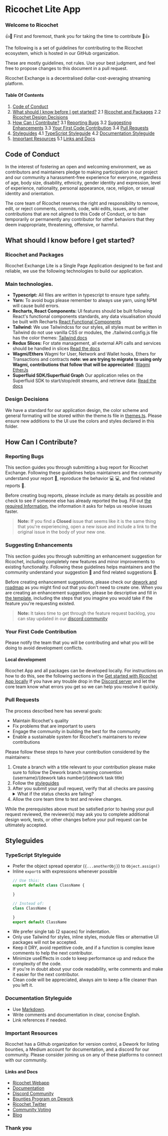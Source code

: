 # Ricochet Lite App

### Welcome to Ricochet

👍🎉 First and foremost, thank you for taking the time to contribute 🎉👍

The following is a set of guidelines for contributing to the Ricochet ecosystem, which is hosted in our GitHub organization. 

These are mostly guidelines, not rules. Use your best judgment, and feel free to propose changes to this document in a pull request.

Ricochet Exchange is a decentralised dollar-cost-averaging streaming platform.

#### Table Of Contents

1. [Code of Conduct](#code-of-conduct)
2. [What should I know before I get started?](#what-should-i-know-before-i-get-started)
2.1 [Ricochet and Packages](#ricochet-and-packages)
2.2 [Ricochet Design Decisions](#design-decisions)
3. [How Can I Contribute?](#how-can-i-contribute)
  3.1 [Reporting Bugs](#reporting-bugs)
  3.2 [Suggesting Enhancements](#suggesting-enhancements)
  3.3 [Your First Code Contribution](#your-first-code-contribution)
  3.4 [Pull Requests](#pull-requests)
4. [Styleguides](#styleguides)
  4.1 [TypeScript Styleguide](#typescript-styleguide)
  4.2 [Documentation Styleguide](#documentation-styleguide)
5. [Important Resources](#important-resources)
  5.1 [Links and Docs](#links-and-docs)

## Code of Conduct

In the interest of fostering an open and welcoming environment, we as contributors and maintainers pledge to making participation in our project and our community a harassment-free experience for everyone, regardless of age, body size, disability, ethnicity, gender identity and expression, level of experience, nationality, personal appearance, race, religion, or sexual identity and orientation.

The core team of Ricochet reserves the right and responsibility to remove, edit, or reject comments, commits, code, wiki edits, issues, and other contributions that are not aligned to this Code of Conduct, or to ban temporarily or permanently any contributor for other behaviors that they deem inappropriate, threatening, offensive, or harmful.

## What should I know before I get started?

### Ricochet and Packages

Ricochet Exchange Lite is a Single Page Application designed to be fast and reliable, we use the following technologies to build our application.

### Main technologies.

 - **Typescript:**  All files are written in typescript to ensure type safety.
 - **Yarn:**  To avoid bugs please remember to always use yarn, using NPM will cause build errors.
 - **Recharts, React Components:**  UI features should be built following React's functional components standards, any data visualisation should be built with Recharts [React Functional Components](https://react.dev/learn/keeping-components-pure)
 - **Tailwind:**  We use Tailwindcss for our styles, all styles must be written in Tailwind do not use vanilla CSS or modules, the ./tailwind.config.js file has the color themes: [Tailwind docs](https://tailwindcss.com/docs/utility-first)
 - **Redux Slices:**  For state management, all external API calls and services should be handled in slices [Read the docs](https://redux-toolkit.js.org/tutorials/overview)
 - **Wagmi/Ethers**  Wagmi for User, Network and Wallet hooks, Ethers for Transactions and contracts **note: we are trying to migrate to using only Wagmi, contributions that follow that will be appreciated**: [Wagmi](https://wagmi.sh/react/client) [EtherJs](https://docs.ethers.org/v5/)
 - **Superfluid SDK/Superfluid Graph**   Our application relies on the Superfluid SDK to start/stop/edit streams, and retrieve data:  [Read the docs](https://docs.superfluid.finance/superfluid/developers/sdk-core)

### Design Decisions

We have a standard for our application design, the color scheme and general formating will be stored within the theme.ts file in [themes.ts](https://github.com/Seroxdesign/ricochet-app/blob/develop/tailwind.config.js). Please ensure new additions to the UI use the colors and styles declared in this folder.

## How Can I Contribute?

### Reporting Bugs

This section guides you through submitting a bug report for Ricochet Exchange. Following these guidelines helps maintainers and the community understand your report :pencil:, reproduce the behavior :computer: :computer:, and find related reports :mag_right:.

Before creating bug reports, please include as many details as possible and check to see if someone else has already reported the bug. Fill out [the required Information](https://github.com/Ricochet-Exchange/ricochet-frontend/blob/v2/.github/ISSUE_TEMPLATE/bug_report.md), the information it asks for helps us resolve issues faster.

> **Note:** If you find a **Closed** issue that seems like it is the same thing that you're experiencing, open a new issue and include a link to the original issue in the body of your new one.

### Suggesting Enhancements

This section guides you through submitting an enhancement suggestion for Ricochet, including completely new features and minor improvements to existing functionality. Following these guidelines helps maintainers and the community understand your suggestion :pencil: and find related suggestions :mag_right:.

Before creating enhancement suggestions, please check our [dework and roadmap](https://app.dework.xyz/ricochet-exchange-da) as you might find out that you don't need to create one. When you are creating an enhancement suggestion, please be descriptive and fill in [the template](https://github.com/Ricochet-Exchange/ricochet-frontend/blob/v2/.github/ISSUE_TEMPLATE/feature_request.md), including the steps that you imagine you would take if the feature you're requesting existed.

> **Note:** It takes time to get through the feature request backlog, you can stay updated in our [discord community](https://discord.gg/sbn3et6rk3)

### Your First Code Contribution

Please notify the team that you will be contributing and what you will be doing to avoid development conflicts.

#### Local development

Ricochet App and all packages can be developed locally.
For instructions on how to do this, see the following sections in the [Get started with Ricochet App locally](https://github.com/Seroxdesign/ricochet-app/blob/develop/README.md)
If you have any trouble drop in the [Discord server](https://discord.gg/J22JgwDTVz) and let the core team know what errors you get so we can help you resolve it quickly.

### Pull Requests

The process described here has several goals:

- Maintain Ricochet's quality
- Fix problems that are important to users
- Engage the community in building the best for the community
- Enable a sustainable system for Ricochet's maintainers to review contributions

Please follow these steps to have your contribution considered by the maintainers:

1. Create a branch with a title relevant to your contribution please make sure to follow the Dework branch naming convention {username}/{dework taks number}/{dework task title}
2. Follow the [styleguides](#styleguides)
3. After you submit your pull request, verify that all checks are passing <details><summary>What if the status checks are failing?</summary>If a status check is failing, and you believe that the failure is unrelated to your change, please leave a comment on the pull request explaining why you believe the failure is unrelated. A maintainer will re-run the status check for you. If we conclude that the failure was a false positive, then we will open an issue to track that problem with our status check suite.</details>
4. Allow the core team time to test and review changes.

While the prerequisites above must be satisfied prior to having your pull request reviewed, the reviewer(s) may ask you to complete additional design work, tests, or other changes before your pull request can be ultimately accepted.

## Styleguides

### TypeScript Styleguide

* Prefer the object spread operator (`{...anotherObj}`) to `Object.assign()`
* Inline `export`s with expressions whenever possible
  ```js
  // Use this:
  export default class ClassName {

  }

  // Instead of:
  class ClassName {

  }
  export default ClassName
  ```
* We prefer single tab (2 spaces) for indentation.
* Only use Tailwind for styles, inline styles, module files or alternative UI packages will not be accepted.
* Keep it DRY, avoid repetitive code, and if a function is complex leave comments to help the next contributor.
* Minimize useEffects in code to keep performance up and reduce the complexity of the code.
* If you're in doubt about your code readability, write comments and make it easier for the next contributor.
* Clean code will be appreciated, always aim to keep a file cleaner than you left it.

### Documentation Styleguide

* Use [Markdown](https://daringfireball.net/projects/markdown).
* Write comments and documentation in clear, concise English.
* Link references if needed.

### Important Resources

Ricochet has a Github organization for version control, a Dework for listing bounties, a Medium account for documentation, and a discord for our community. Please consider joining us on any of these platforms to connect with our community.

#### Links and Docs

- [Ricochet Webapp](https://ricochet-exchange.eth.limo/)
- [Documentation](https://docs.ricochet.exchange/docs/quickstart)
- [Discord Community](https://discord.gg/J22JgwDTVz)
- [Bounties Program on Dework](https://app.dework.xyz/ricochet-exchange-da)
- [Ricochet Twitter](https://twitter.com/ricochetxchange)
- [Community Voting](https://snapshot.org/#/ricochet.eth)
- [Blog](https://medium.com/ricochet-exchange)

### Thank you
